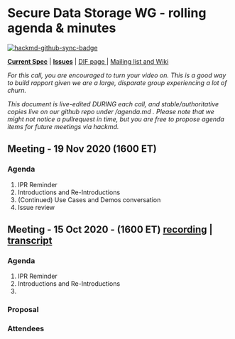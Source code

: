 # Secure Data Storage WG - rolling agenda & minutes

[![hackmd-github-sync-badge](https://hackmd.io/p8p3SZ90TUi1PHTxByxD2A/badge)](https://hackmd.io/p8p3SZ90TUi1PHTxByxD2A)

[**Current Spec**](https://identity.foundation/confidential-storage/) | [**Issues**](https://github.com/decentralized-identity/confidential-storage/issues) | [ DIF page ](https://identity.foundation/working-groups/secure-data-storage.html) | [Mailing list and Wiki ](https://lists.identity.foundation/g/sds-wg/)

_For this call, you are encouraged to turn your video on. This is a good way to build rapport given we are a large, disparate group experiencing a lot of churn._

_This document is live-edited DURING each call, and stable/authoritative copies live on our github repo under /agenda.md .
Please note that we might not notice a pullrequest in time, but you are free to propose agenda items for future meetings via hackmd._

## Meeting - 19 Nov 2020 (1600 ET)

### Agenda

1. IPR Reminder
2. Introductions and Re-Introductions
3. (Continued) Use Cases and Demos conversation
4. Issue review

## Meeting - 15 Oct 2020 - (1600 ET) [recording]() | [transcript]()

### Agenda

1. IPR Reminder
2. Introductions and Re-Introductions
3.

### Proposal

### Attendees
